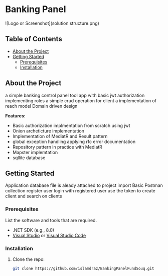 # Banking Panel
![Logo or Screenshot](solution structure.png)

## Table of Contents

- [About the Project](#about-the-project)
- [Getting Started](#getting-started)
  - [Prerequisites](#prerequisites)
  - [Installation](#installation)


## About the Project

 a simple banking control panel tool app with basic jwt authorization implementing roles 
 a simple crud operation for client 
 a implementation of reach model Domain driven design 

**Features:**
- Basic authorization implmentation from scratch using jwt
- Onion archeticture implementation 
- Implementation of MediatR and Result pattern
- global exception handling applying rfc error documentation
- Repository pattern in practice with MediatR 
- Mapster implemtation 
- sqllite database 

## Getting Started
Application database file is aleady attached to project 
import Basic Postman collection 
register user 
login with registered user
use the token to create client and search on clients 

### Prerequisites

List the software and tools that are required.

- .NET SDK (e.g., 8.0)
- [Visual Studio](https://visualstudio.microsoft.com/) or [Visual Studio Code](https://code.visualstudio.com/)


### Installation

1. Clone the repo:
    ```bash
    git clone https://github.com/islamdraz/BankingPanelFundSouq.git
    ```
